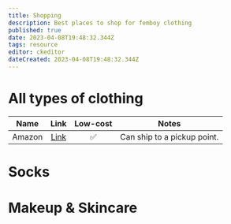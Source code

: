 ```yaml
---
title: Shopping
description: Best places to shop for femboy clothing
published: true
date: 2023-04-08T19:48:32.344Z
tags: resource
editor: ckeditor
dateCreated: 2023-04-08T19:48:32.344Z
---
```


# All types of clothing

| Name | Link | Low-cost | Notes |
|:----:|:----:|:--------:|:-----:|
| Amazon | [Link](https://amazon.com) | :white_check_mark: | Can ship to a pickup point. |

# Socks

# Makeup & Skincare